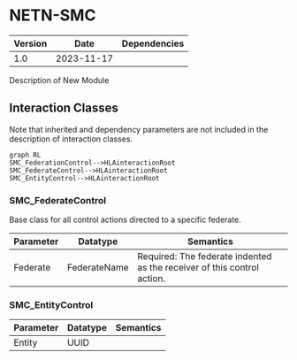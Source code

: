 
# NETN-SMC
|Version| Date| Dependencies|
|---|---|---|
|1.0|2023-11-17||



Description of New Module




## Interaction Classes

Note that inherited and dependency parameters are not included in the description of interaction classes.

```mermaid
graph RL
SMC_FederationControl-->HLAinteractionRoot
SMC_FederateControl-->HLAinteractionRoot
SMC_EntityControl-->HLAinteractionRoot
```

### SMC_FederateControl

Base class for all control actions directed to a specific federate.

|Parameter|Datatype|Semantics|
|---|---|---|
|Federate|FederateName|Required: The federate indented as the receiver of this control action.|

### SMC_EntityControl



|Parameter|Datatype|Semantics|
|---|---|---|
|Entity|UUID||

